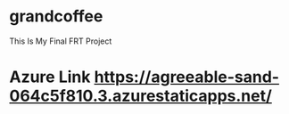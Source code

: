 # grandcoffee
This Is My Final FRT Project
# Azure Link https://agreeable-sand-064c5f810.3.azurestaticapps.net/

